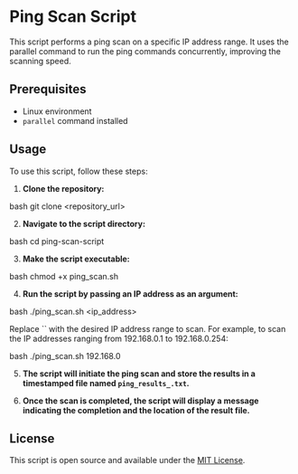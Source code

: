 # Ping Scan Script

This script performs a ping scan on a specific IP address range. It uses the parallel command to run the ping commands concurrently, improving the scanning speed.

## Prerequisites

- Linux environment
- `parallel` command installed

## Usage

To use this script, follow these steps:

1. **Clone the repository:**

   
bash
   git clone <repository_url>
   
2. **Navigate to the script directory:**

   
bash
   cd ping-scan-script
   
3. **Make the script executable:**

   
bash
   chmod +x ping_scan.sh
   
4. **Run the script by passing an IP address as an argument:**

   
bash
   ./ping_scan.sh <ip_address>
   
   Replace `` with the desired IP address range to scan. For example, to scan the IP addresses ranging from 192.168.0.1 to 192.168.0.254:

   
bash
   ./ping_scan.sh 192.168.0
   
5. **The script will initiate the ping scan and store the results in a timestamped file named `ping_results_.txt`.**

6. **Once the scan is completed, the script will display a message indicating the completion and the location of the result file.**

## License

This script is open source and available under the [MIT License](LICENSE).
